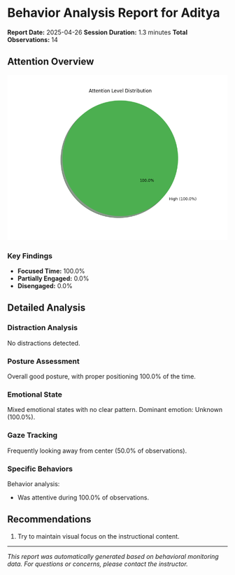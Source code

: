 # Behavior Analysis Report for Aditya

**Report Date:** 2025-04-26
**Session Duration:** 1.3 minutes
**Total Observations:** 14

## Attention Overview

![Attention Distribution](attention_chart.png)

### Key Findings

- **Focused Time:** 100.0%
- **Partially Engaged:** 0.0%
- **Disengaged:** 0.0%

## Detailed Analysis

### Distraction Analysis

No distractions detected.

### Posture Assessment

Overall good posture, with proper positioning 100.0% of the time.

### Emotional State

Mixed emotional states with no clear pattern. Dominant emotion: Unknown (100.0%).

### Gaze Tracking

Frequently looking away from center (50.0% of observations).

### Specific Behaviors

Behavior analysis:
- Was attentive during 100.0% of observations.


## Recommendations

1. Try to maintain visual focus on the instructional content.


---
*This report was automatically generated based on behavioral monitoring data.*
*For questions or concerns, please contact the instructor.*
